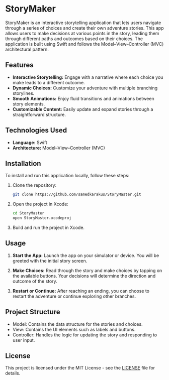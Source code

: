 # StoryMaker

StoryMaker is an interactive storytelling application that lets users navigate through a series of choices and create their own adventure stories. This app allows users to make decisions at various points in the story, leading them through different paths and outcomes based on their choices. The application is built using Swift and follows the Model–View–Controller (MVC) architectural pattern.

## Features

- **Interactive Storytelling:** Engage with a narrative where each choice you make leads to a different outcome.
- **Dynamic Choices:** Customize your adventure with multiple branching storylines.
- **Smooth Animations:** Enjoy fluid transitions and animations between story elements.
- **Customizable Content:** Easily update and expand stories through a straightforward structure.

## Technologies Used

- **Language:** Swift
- **Architecture:** Model–View–Controller (MVC)

## Installation

To install and run this application locally, follow these steps:

1. Clone the repository:
   ```bash
   git clone https://github.com/samedkarakus/StoryMaster.git
   ```

2. Open the project in Xcode:
   ```bash
   cd StoryMaster
   open StoryMaster.xcodeproj
   ```
3. Build and run the project in Xcode.

## Usage

1. **Start the App:**
   Launch the app on your simulator or device. You will be greeted with the initial story screen.

2. **Make Choices:**
   Read through the story and make choices by tapping on the available buttons. Your decisions will determine the direction and outcome of the story.

3. **Restart or Continue:**
   After reaching an ending, you can choose to restart the adventure or continue exploring other branches.

## Project Structure

- Model: Contains the data structure for the stories and choices.
- View: Contains the UI elements such as labels and buttons.
- Controller: Handles the logic for updating the story and responding to user input.

## License
This project is licensed under the MIT License - see the [LICENSE](LICENSE) file for details.

